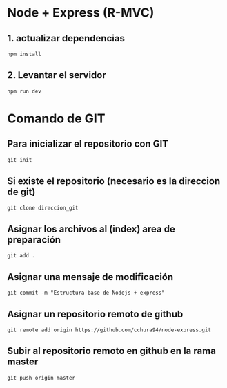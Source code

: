 # Node + Express (R-MVC)

## 1. actualizar dependencias
```
npm install
```
## 2. Levantar el servidor
```
npm run dev
```
# Comando de GIT

## Para inicializar el repositorio con GIT
```
git init
```
## Si existe el repositorio (necesario es la direccion de git)
```
git clone direccion_git
```

## Asignar los archivos al (index) area de preparación
```
git add .
```

## Asignar una mensaje de modificación
```
git commit -m "Estructura base de Nodejs + express"
```

## Asignar un repositorio remoto de github
```
git remote add origin https://github.com/cchura94/node-express.git
```

## Subir al repositorio remoto en github en la rama master
```
git push origin master
```